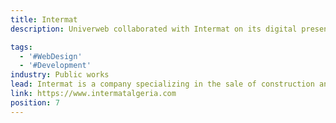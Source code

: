 ```yaml
---
title: Intermat
description: Univerweb collaborated with Intermat on its digital presence. We created the website.

tags:
  - '#WebDesign'
  - '#Development'
industry: Public works
lead: Intermat is a company specializing in the sale of construction and public works machinery and equipment.
link: https://www.intermatalgeria.com
position: 7
---
```


